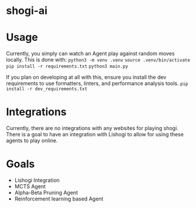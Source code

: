 # shogi-ai


# Usage

Currently, you simply can watch an Agent play against random moves
locally. This is done with:
`python3 -m venv .venv`
`source .venv/bin/activate`
`pip install -r requirements.txt`
`python3 main.py`

If you plan on developing at all with this, ensure you install the dev
requirements to use formatters, linters, and performance analysis tools.
`pip install -r dev_requirements.txt`

# Integrations

Currently, there are no integrations with any websites for playing shogi. 
There is a goal to have an integration with Lishogi to allow for using
these agents to play online.

# Goals

- Lishogi Integration
- MCTS Agent
- Alpha-Beta Pruning Agent
- Reinforcement learning based Agent
